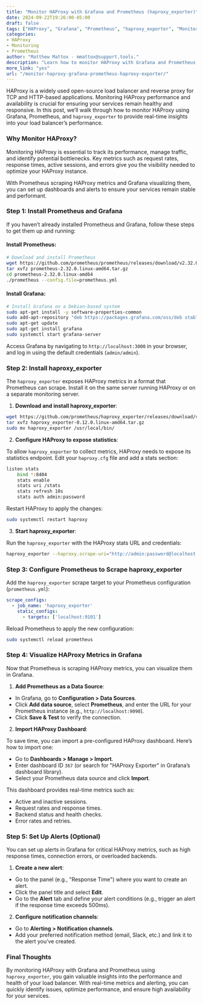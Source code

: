 ```yaml
---
title: "Monitor HAProxy with Grafana and Prometheus (haproxy_exporter)"  
date: 2024-09-22T19:26:00-05:00  
draft: false  
tags: ["HAProxy", "Grafana", "Prometheus", "haproxy_exporter", "Monitoring"]  
categories:  
- HAProxy  
- Monitoring  
- Prometheus  
author: "Matthew Mattox - mmattox@support.tools."  
description: "Learn how to monitor HAProxy with Grafana and Prometheus using haproxy_exporter for real-time metrics and insights."  
more_link: "yes"  
url: "/monitor-haproxy-grafana-prometheus-haproxy-exporter/"  
---
```


HAProxy is a widely used open-source load balancer and reverse proxy for TCP and HTTP-based applications. Monitoring HAProxy performance and availability is crucial for ensuring your services remain healthy and responsive. In this post, we’ll walk through how to monitor HAProxy using Grafana, Prometheus, and `haproxy_exporter` to provide real-time insights into your load balancer’s performance.

<!--more-->

### Why Monitor HAProxy?

Monitoring HAProxy is essential to track its performance, manage traffic, and identify potential bottlenecks. Key metrics such as request rates, response times, active sessions, and errors give you the visibility needed to optimize your HAProxy instance.

With Prometheus scraping HAProxy metrics and Grafana visualizing them, you can set up dashboards and alerts to ensure your services remain stable and performant.

### Step 1: Install Prometheus and Grafana

If you haven’t already installed Prometheus and Grafana, follow these steps to get them up and running:

#### Install Prometheus:

```bash
# Download and install Prometheus
wget https://github.com/prometheus/prometheus/releases/download/v2.32.0/prometheus-2.32.0.linux-amd64.tar.gz
tar xvfz prometheus-2.32.0.linux-amd64.tar.gz
cd prometheus-2.32.0.linux-amd64
./prometheus --config.file=prometheus.yml
```

#### Install Grafana:

```bash
# Install Grafana on a Debian-based system
sudo apt-get install -y software-properties-common
sudo add-apt-repository "deb https://packages.grafana.com/oss/deb stable main"
sudo apt-get update
sudo apt-get install grafana
sudo systemctl start grafana-server
```

Access Grafana by navigating to `http://localhost:3000` in your browser, and log in using the default credentials (`admin/admin`).

### Step 2: Install haproxy_exporter

The `haproxy_exporter` exposes HAProxy metrics in a format that Prometheus can scrape. Install it on the same server running HAProxy or on a separate monitoring server.

1. **Download and install haproxy_exporter**:

```bash
wget https://github.com/prometheus/haproxy_exporter/releases/download/v0.12.0/haproxy_exporter-0.12.0.linux-amd64.tar.gz
tar xvfz haproxy_exporter-0.12.0.linux-amd64.tar.gz
sudo mv haproxy_exporter /usr/local/bin/
```

2. **Configure HAProxy to expose statistics**:

To allow `haproxy_exporter` to collect metrics, HAProxy needs to expose its statistics endpoint. Edit your `haproxy.cfg` file and add a stats section:

```bash
listen stats
    bind *:8404
    stats enable
    stats uri /stats
    stats refresh 10s
    stats auth admin:password
```

Restart HAProxy to apply the changes:

```bash
sudo systemctl restart haproxy
```

3. **Start haproxy_exporter**:

Run the `haproxy_exporter` with the HAProxy stats URL and credentials:

```bash
haproxy_exporter --haproxy.scrape-uri="http://admin:password@localhost:8404/stats;csv"
```

### Step 3: Configure Prometheus to Scrape haproxy_exporter

Add the `haproxy_exporter` scrape target to your Prometheus configuration (`prometheus.yml`):

```yaml
scrape_configs:
  - job_name: 'haproxy_exporter'
    static_configs:
      - targets: ['localhost:9101']
```

Reload Prometheus to apply the new configuration:

```bash
sudo systemctl reload prometheus
```

### Step 4: Visualize HAProxy Metrics in Grafana

Now that Prometheus is scraping HAProxy metrics, you can visualize them in Grafana.

1. **Add Prometheus as a Data Source**:

- In Grafana, go to **Configuration > Data Sources**.
- Click **Add data source**, select **Prometheus**, and enter the URL for your Prometheus instance (e.g., `http://localhost:9090`).
- Click **Save & Test** to verify the connection.

2. **Import HAProxy Dashboard**:

To save time, you can import a pre-configured HAProxy dashboard. Here’s how to import one:

- Go to **Dashboards > Manage > Import**.
- Enter dashboard ID `367` (or search for "HAProxy Exporter" in Grafana’s dashboard library).
- Select your Prometheus data source and click **Import**.

This dashboard provides real-time metrics such as:
- Active and inactive sessions.
- Request rates and response times.
- Backend status and health checks.
- Error rates and retries.

### Step 5: Set Up Alerts (Optional)

You can set up alerts in Grafana for critical HAProxy metrics, such as high response times, connection errors, or overloaded backends.

1. **Create a new alert**:

- Go to the panel (e.g., "Response Time") where you want to create an alert.
- Click the panel title and select **Edit**.
- Go to the **Alert** tab and define your alert conditions (e.g., trigger an alert if the response time exceeds 500ms).

2. **Configure notification channels**:

- Go to **Alerting > Notification channels**.
- Add your preferred notification method (email, Slack, etc.) and link it to the alert you’ve created.

### Final Thoughts

By monitoring HAProxy with Grafana and Prometheus using `haproxy_exporter`, you gain valuable insights into the performance and health of your load balancer. With real-time metrics and alerting, you can quickly identify issues, optimize performance, and ensure high availability for your services.
